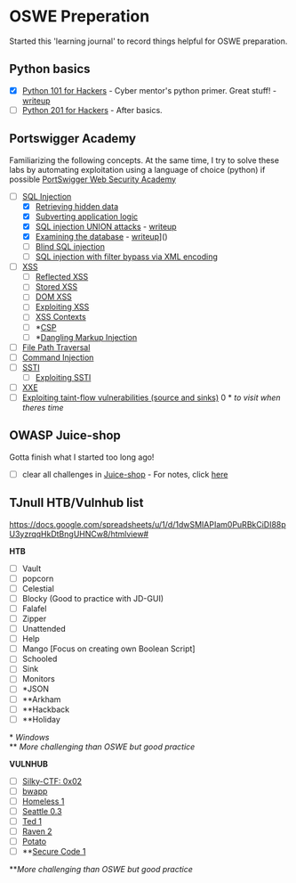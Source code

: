 # OSWE Preperation
Started this 'learning journal' to record things helpful for OSWE preparation.

## Python basics
- [x] [Python 101 for Hackers](https://academy.tcm-sec.com/p/python-101-for-hackers) - Cyber mentor's python primer. Great stuff! - [writeup](Python101%20for%20Hackers/Course.md)
- [ ] [Python 201 for Hackers](https://academy.tcm-sec.com/p/python-201-for-hackers) - After basics.

## Portswigger Academy 
Familiarizing the following concepts. At the same time, I try to solve these labs by automating exploitation using a language of choice (python) if possible
[PortSwigger Web Security Academy](https://portswigger.net/web-security)
- [ ] [SQL Injection]()
	- [x] [Retrieving hidden data](https://portswigger.net/web-security/sql-injection#retrieving-hidden-data)
	- [x] [Subverting application logic](https://portswigger.net/web-security/sql-injection#subverting-application-logic)
	- [x] [SQL injection UNION attacks](https://portswigger.net/web-security/sql-injection/union-attacks) - [writeup](Portswigger%20Academy/SQL%20Injection/Union-Attacks.md)
	- [x] [Examining the database](https://portswigger.net/web-security/sql-injection/examining-the-database) - [writeup](Portswigger%20Academy/SQL%20Injection/Examine%20database.md)]()
	- [ ] [Blind SQL injection](https://portswigger.net/web-security/sql-injection/blind)
	- [ ] [SQL injection with filter bypass via XML encoding](https://portswigger.net/web-security/sql-injection/lab-sql-injection-with-filter-bypass-via-xml-encoding)
- [ ] [XSS](https://portswigger.net/web-security/cross-site-scripting)
	- [ ] [Reflected XSS](https://portswigger.net/web-security/cross-site-scripting/reflected)
	- [ ] [Stored XSS](https://portswigger.net/web-security/cross-site-scripting/stored)
	- [ ] [DOM XSS](https://portswigger.net/web-security/cross-site-scripting/dom-based)
	- [ ] [Exploiting XSS](https://portswigger.net/web-security/cross-site-scripting/exploiting)
	- [ ] [XSS Contexts](https://portswigger.net/web-security/cross-site-scripting/contexts)
	- [ ] \*[CSP](https://portswigger.net/web-security/cross-site-scripting/content-security-policy)
	- [ ] \*[Dangling Markup Injection](https://portswigger.net/web-security/cross-site-scripting/dangling-markup)
- [ ] [File Path Traversal](https://portswigger.net/web-security/file-path-traversal)
- [ ] [Command Injection](https://portswigger.net/web-security/os-command-injection)
- [ ] [SSTI](https://portswigger.net/web-security/server-side-template-injection)
	- [ ] [Exploiting SSTI](https://portswigger.net/web-security/server-side-template-injection/exploiting)
- [ ] [XXE](https://portswigger.net/web-security/xxe)
- [ ] [Exploiting taint-flow vulnerabilities (source and sinks)](https://portswigger.net/web-security/dom-based)
0
\* *to visit when theres time*

## OWASP Juice-shop
Gotta finish what I started too long ago!
- [ ] clear all challenges in [Juice-shop](https://github.com/juice-shop/juice-shop) - For notes, click [here](https://github.com/refabr1k/owasp-juiceshop-solutions)


## TJnull HTB/Vulnhub list
https://docs.google.com/spreadsheets/u/1/d/1dwSMIAPIam0PuRBkCiDI88pU3yzrqqHkDtBngUHNCw8/htmlview#

**HTB**
- [ ] Vault
- [ ] popcorn 
- [ ] Celestial
- [ ] Blocky (Good to practice with JD-GUI)
- [ ] Falafel
- [ ] Zipper
- [ ] Unattended
- [ ] Help
- [ ] Mango [Focus on creating own Boolean Script]
- [ ] Schooled
- [ ] Sink
- [ ] Monitors
- [ ] \*JSON 
- [ ] \*\*Arkham 
- [ ] \*\*Hackback
- [ ] \*\*Holiday

\* *Windows*<br>\*\* *More challenging than OSWE but good practice*

**VULNHUB**
- [ ] [Silky-CTF: 0x02](https://www.vulnhub.com/entry/silky-ctf-0x02,307/)
- [ ] [bwapp](https://www.vulnhub.com/series/bwapp,34/)
- [ ] [Homeless 1](https://www.vulnhub.com/entry/homeless-1,215/)
- [ ] [Seattle 0.3](https://www.vulnhub.com/entry/seattle-v03,145/)
- [ ] [Ted 1](https://www.vulnhub.com/entry/ted-1,327/)
- [ ] [Raven 2](https://www.vulnhub.com/entry/raven-2,269/)
- [ ] [Potato](https://www.vulnhub.com/entry/potato-1,529/)
- [ ] \*\*[Secure Code 1](https://www.vulnhub.com/entry/securecode-1,651/)

\*\**More challenging than OSWE but good practice*